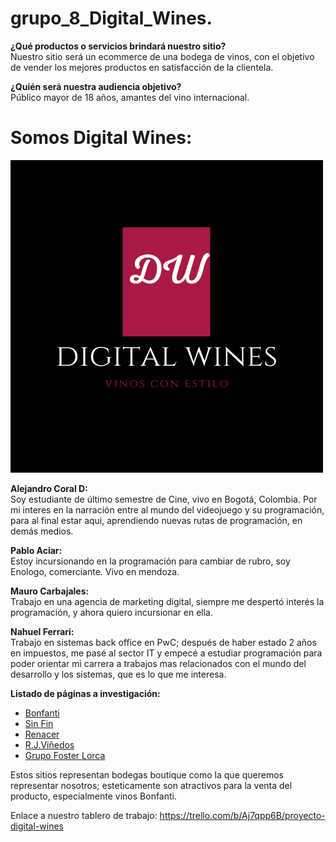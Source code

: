 ﻿# grupo_8_Digital_Wines.

<p><strong>¿Qué productos o servicios brindará nuestro sitio?</strong></br>
Nuestro sitio será un ecommerce de una bodega de vinos, con el objetivo de vender los mejores productos en satisfacción de la clientela.</p>

<p><strong>¿Quién será nuestra audiencia objetivo?</strong></br>
Público mayor de 18 años, amantes del vino internacional.</p>

<h1>Somos Digital Wines:</h1>
<img  src="\dw.png" alt=""  />

<p><strong>Alejandro Coral D:</strong></br>
Soy estudiante de último semestre de Cine, vivo en Bogotá, Colombia. Por mi interes en la narración entre al mundo del videojuego y su programación, para al final estar aqui, aprendiendo nuevas rutas de programación, en demás medios.</p>

<p><strong>Pablo Aciar:</strong></br>
Estoy incursionando en la programación para cambiar de rubro, soy Enologo, comerciante.
Vivo en mendoza.</p>

<p><strong>Mauro Carbajales:</strong></br>
Trabajo en una agencia de marketing digital, siempre me despertó interés la programación, y ahora quiero incursionar en ella.</p>

<p><strong>Nahuel Ferrari:</strong></br>
Trabajo en sistemas back office en PwC; después de haber estado 2 años en impuestos, me pasé al sector IT y empecé a estudiar programación para poder orientar mi carrera a trabajos mas relacionados con el mundo del desarrollo y los sistemas, que es lo que me interesa.</p>

<p><strong>Listado de páginas a investigación:</strong></br></p>
<ul>
<li><a href="https://www.vinosbonfanti.com.ar/">Bonfanti</a></li>
<li><a href="https://www.bodegasinfin.com/">Sin Fin</a></li>
<li><a href="https://www.bodegarenacer.com.ar/">Renacer</a></li>
<li><a href="https://www.rjvinedos.com/">R.J.Viñedos</a></li>
<li><a href="http://www.grupofosterlorca.com/bodegalorca_bodega.html">Grupo Foster Lorca</a></li>
</ul>

<p>Estos sitios representan bodegas boutique como la que queremos representar nosotros; esteticamente son atractivos para la venta del producto, especialmente vinos Bonfanti.</p>




Enlace a nuestro tablero de trabajo:
https://trello.com/b/Aj7qpp6B/proyecto-digital-wines
